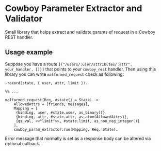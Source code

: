 # Cowboy Parameter Extractor and Validator

Small library that helps extract and validate params of request in a Cowboy REST handler.

## Usage example

Suppose you have a route `[{"/users/:user/attributes/:attr", your_handler, []}]`
that points to your `cowboy_rest` handler. Then using this library you can write 
`malformed_request` check as following:

```
-record(state, { user, attr, limit }).

%% ...

malformed_request(Req, #state{} = State) ->
    AllowedAttrs = [friends, messages],
    Mapping = [
     {binding, user, #state.user, as_binary()},
     {binding, attr, #state.attr, as_atom(AllowedAttrs)},
     {qs_val, <<"limit">>, #state.limit, as_non_neg_integer()}
    ],
    cowboy_param_extractor:run(Mapping, Req, State).

```

Error message that normally is set as a response body can be altered
via optional callback.
